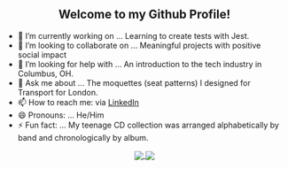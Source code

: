 <h2 align="center"> Welcome to my Github Profile! </h2>


- 🔭 I’m currently working on ... Learning to create tests with Jest.
- 👯 I’m looking to collaborate on ... Meaningful projects with positive social impact
- 🤔 I’m looking for help with ... An introduction to the tech industry in Columbus, OH.
- 💬 Ask me about ... The moquettes (seat patterns) I designed for Transport for London.
- 📫 How to reach me: via <a href="https://www.linkedin.com/in/richard-knight-software/" target="_blank">LinkedIn</a>
- 😄 Pronouns: ... He/Him
- ⚡ Fun fact: ... My teenage CD collection was arranged alphabetically by band and chronologically by album.


<p align="center" >
  
  <a href="https://github.com/RichardKnight88">
    <img align="center" src="https://github-readme-stats.vercel.app/api?username=RichardKnight88&theme=dark&show_icons=true" />
  </a>
  <a href="https://github.com/RichardKnight88">
    <img align="center" src="https://github-readme-stats.vercel.app/api/top-langs/?username=RichardKnight88&layout=compact&theme=dark" />
  </a>
  
</p>
